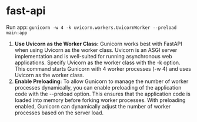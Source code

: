 # fast-api

Run app: `gunicorn -w 4 -k uvicorn.workers.UvicornWorker --preload main:app`

1. **Use Uvicorn as the Worker Class:** Gunicorn works best with FastAPI when using Uvicorn as the worker class. Uvicorn is an ASGI server implementation and is well-suited for running asynchronous web applications. Specify Uvicorn as the worker class with the -k option. This command starts Gunicorn with 4 worker processes (-w 4) and uses Uvicorn as the worker class.
1. **Enable Preloading:** To allow Gunicorn to manage the number of worker processes dynamically, you can enable preloading of the application code with the --preload option. This ensures that the application code is loaded into memory before forking worker processes. With preloading enabled, Gunicorn can dynamically adjust the number of worker processes based on the server load.